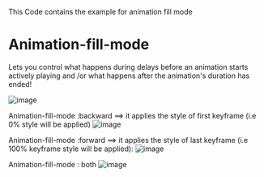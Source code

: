 This Code contains the example for animation fill mode

# Animation-fill-mode 
Lets you control what happens during delays before an animation starts actively playing and /or what happens after the animation's duration has ended!

![image](https://user-images.githubusercontent.com/43925842/142426633-64170432-94f2-4b77-aaad-8111d100d414.png)

Animation-fill-mode :backward ==> it applies the style of first keyframe (i.e 0% style will be applied)
![image](https://user-images.githubusercontent.com/43925842/142427190-4b486ab9-1d5a-4c7a-a2db-9e71046b83fd.png)


Animation-fill-mode :forward ==> it applies the style of last keyframe (i.e 100% keyframe style will be applied):
![image](https://user-images.githubusercontent.com/43925842/142427205-9292e9a7-1a1b-4192-96cb-d006e9bc8c5d.png)


Animation-fill-mode : both
![image](https://user-images.githubusercontent.com/43925842/142426891-ff779ea9-ff22-4542-9160-56ebece853ac.png)


